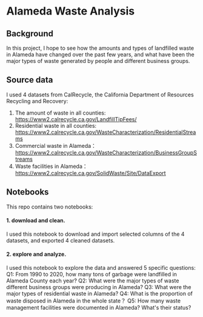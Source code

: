 # Alameda Waste Analysis

## Background
In this project, I hope to see how the amounts and types of landfilled waste in Alameda have changed over the past few years, and what have been the major types of waste generated by people and different business groups.

## Source data
I used 4 datasets from CalRecycle, the California Department of Resources Recycling and Recovery:

1. The amount of waste in all counties: https://www2.calrecycle.ca.gov/LandfillTipFees/
2. Residential waste in all counties: https://www2.calrecycle.ca.gov/WasteCharacterization/ResidentialStreams
3. Commercial waste in Alameda：https://www2.calrecycle.ca.gov/WasteCharacterization/BusinessGroupStreams
4. Waste facilities in Alameda：https://www2.calrecycle.ca.gov/SolidWaste/Site/DataExport

## Notebooks
This repo contains two notebooks:

#### 1. download and clean.
I used this notebook to download and import selected columns of the 4 datasets, and exported 4 cleaned datasets.

#### 2. explore and analyze.
I used this notebook to explore the data and answered 5 specific questions:
Q1: From 1990 to 2020, how many tons of garbage were landfilled in Alameda County each year?
Q2: What were the major types of waste different business groups were producing in Alameda?
Q3: What were the major types of residential waste in Alameda? 
Q4: What is the proportion of waste disposed in Alameda in the whole state？
Q5: How many waste management facilities were documented in Alameda? What's their status?
